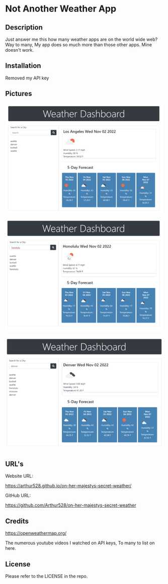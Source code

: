 # Not Another Weather App

## Description

Just answer me this how many weather apps are on the world wide web? Way to many, My app does so much more than those other apps. Mine doesn't work.

## Installation

Removed my API key 

## Pictures

![](assets/images/Screenshot_20221102_100731.png)

![](assets/images/Screenshot_20221102_100830.png)

![](assets/images/Screenshot_20221102_100937.png)

## URL's

Website URL:

https://arthur528.github.io/on-her-majestys-secret-weather/
 
GitHub URL:

https://github.com/Arthur528/on-her-majestys-secret-weather

## Credits

https://openweathermap.org/

The numerous youtube videos I watched on API keys, To many to list on here.

## License

Please refer to the LICENSE in the repo.
